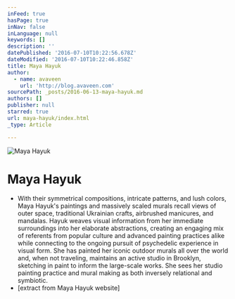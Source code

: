 ```yaml
---
inFeed: true
hasPage: true
inNav: false
inLanguage: null
keywords: []
description: ''
datePublished: '2016-07-10T10:22:56.678Z'
dateModified: '2016-07-10T10:22:46.858Z'
title: Maya Hayuk
author:
  - name: avaveen
    url: 'http://blog.avaveen.com'
sourcePath: _posts/2016-06-13-maya-hayuk.md
authors: []
publisher: null
starred: true
url: maya-hayuk/index.html
_type: Article

---
```

![Maya Hayuk](https://s3-us-west-2.amazonaws.com/the-grid-img/p/b48c18f1fe3fb32b4d1e53803d8e472695a86e5c.jpg)

# Maya Hayuk

* With their symmetrical compositions, intricate patterns, and lush colors, Maya Hayuk's paintings and massively scaled murals recall views of outer space, traditional Ukrainian crafts, airbrushed manicures, and mandalas. Hayuk weaves visual information from her immediate surroundings into her elaborate abstractions, creating an engaging mix of referents from popular culture and advanced painting practices alike while connecting to the ongoing pursuit of psychedelic experience in visual form. She has painted her iconic outdoor murals all over the world and, when not traveling, maintains an active studio in Brooklyn, sketching in paint to inform the large-scale works. She sees her studio painting practice and mural making as both inversely relational and symbiotic.
* \[extract from Maya Hayuk website\]